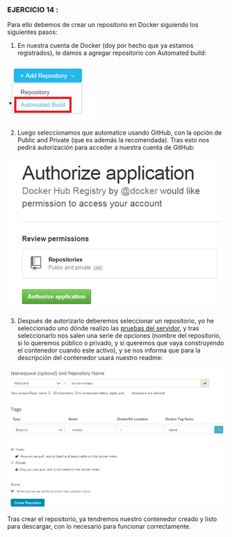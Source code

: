### EJERCICIO  14 :

Para ello debemos de crear un repositorio en Docker siguiendo los siguientes pasos:

1) En nuestra cuenta de Docker (doy por hecho que ya estamos registrados), le damos a agregar repositorio con Automated build:

![](capturas/74.png)

2) Luego seleccionamos que automatice usando GitHub, con la opción de Public and Private (que es además la recomendada). Tras esto nos pedirá autorización para acceder a nuestra cuenta de GitHub:

![](capturas/75.png)

3) Después de autorizarlo deberemos seleccionar un repositorio, yo he seleccionado uno dónde realizo las [pruebas del servidor](https://github.com/marquina91/docker_nodejs), y tras seleccionarlo nos salen una serie de opciones (nombre del repositorio, si lo queremos público o privado, y si queremos que vaya construyendo el contenedor cuando este activo), y se nos informa que para la descripción del contenedor usará nuestro readme:

![](capturas/76.png)

Tras crear el repositorio, ya tendremos nuestro contenedor creado y listo para descargar, con lo necesario para funcionar correctamente.

